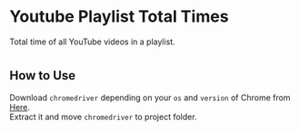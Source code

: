 # Youtube Playlist Total Times
Total time of all YouTube videos in a playlist.

#
## How to Use
Download `chromedriver` depending on your `os` and `version` of Chrome from [Here](https://chromedriver.chromium.org/downloads).</br>
Extract it and move `chromedriver` to project folder.
